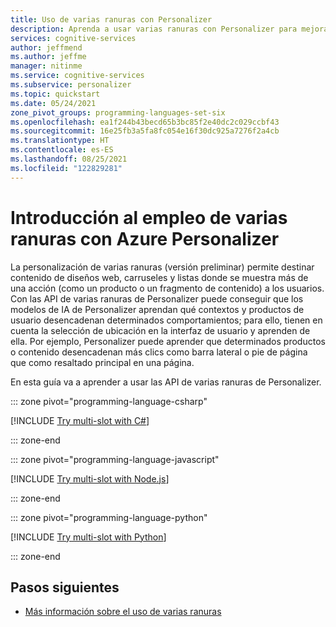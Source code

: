 ```yaml
---
title: Uso de varias ranuras con Personalizer
description: Aprenda a usar varias ranuras con Personalizer para mejorar las recomendaciones de contenido que proporciona el servicio.
services: cognitive-services
author: jeffmend
ms.author: jeffme
manager: nitinme
ms.service: cognitive-services
ms.subservice: personalizer
ms.topic: quickstart
ms.date: 05/24/2021
zone_pivot_groups: programming-languages-set-six
ms.openlocfilehash: ea1f244b43becd65b3bc85f2e40dc2c029ccbf43
ms.sourcegitcommit: 16e25fb3a5fa8fc054e16f30dc925a7276f2a4cb
ms.translationtype: HT
ms.contentlocale: es-ES
ms.lasthandoff: 08/25/2021
ms.locfileid: "122829281"
---
```

# <a name="get-started-with-multi-slot-for-azure-personalizer"></a>Introducción al empleo de varias ranuras con Azure Personalizer

La personalización de varias ranuras (versión preliminar) permite destinar contenido de diseños web, carruseles y listas donde se muestra más de una acción (como un producto o un fragmento de contenido) a los usuarios. Con las API de varias ranuras de Personalizer puede conseguir que los modelos de IA de Personalizer aprendan qué contextos y productos de usuario desencadenan determinados comportamientos; para ello, tienen en cuenta la selección de ubicación en la interfaz de usuario y aprenden de ella. Por ejemplo, Personalizer puede aprender que determinados productos o contenido desencadenan más clics como barra lateral o pie de página que como resaltado principal en una página. 

En esta guía va a aprender a usar las API de varias ranuras de Personalizer.

::: zone pivot="programming-language-csharp"

[!INCLUDE [Try multi-slot with C#](./includes/quickstart-multislot-csharp.md)]

::: zone-end

::: zone pivot="programming-language-javascript"

[!INCLUDE [Try multi-slot with Node.js](./includes/quickstart-multislot-nodejs.md)]

::: zone-end

::: zone pivot="programming-language-python"

[!INCLUDE [Try multi-slot with Python](./includes/quickstart-multislot-python.md)]

::: zone-end

## <a name="next-steps"></a>Pasos siguientes

* [Más información sobre el uso de varias ranuras](concept-multi-slot-personalization.md)
